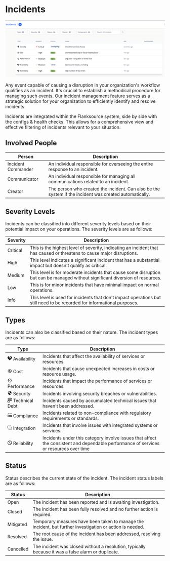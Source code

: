 # Incidents

![Incidents Overview](../images/incidents.png)

Any event capable of causing a disruption in your organization's workflow qualifies as an incident. It's crucial to establish a methodical procedure for managing such events. Our incident management feature serves as a strategic solution for your organization to efficiently identify and resolve incidents.

Incidents are integrated within the Flanksource system, side by side with the configs & health checks. This allows for a comprehensive view and effective filtering of incidents relevant to your situation.

## Involved People

| Person             | Description                                                                                            |
| ------------------ | ------------------------------------------------------------------------------------------------------ |
| Incident Commander | An individual responsible for overseeing the entire response to an incident.                           |
| Communicator       | An individual responsible for managing all communications related to an incident.                      |
| Creator            | The person who created the incident. Can also be the system if the incident was created automatically. |

## Severity Levels

Incidents can be classified into different severity levels based on their potential impact on your operations. The severity levels are as follows:

| Severity | Description                                                                                                                    |
| -------- | ------------------------------------------------------------------------------------------------------------------------------ |
| Critical | This is the highest level of severity, indicating an incident that has caused or threatens to cause major disruptions.         |
| High     | This level indicates a significant incident that has a substantial impact but doesn't qualify as critical.                     |
| Medium   | This level is for moderate incidents that cause some disruption but can be managed without significant diversion of resources. |
| Low      | This is for minor incidents that have minimal impact on normal operations.                                                     |
| Info     | This level is used for incidents that don't impact operations but still need to be recorded for informational purposes.        |

## Types

Incidents can also be classified based on their nature. The incident types are as follows:

| Type                                                                                                                                                                                                                                                                                                                                                                                                                                                                                                                                                                                                                                                                                                                                                                                                                                                                                                                    | Description                                                                                                                           |
| ----------------------------------------------------------------------------------------------------------------------------------------------------------------------------------------------------------------------------------------------------------------------------------------------------------------------------------------------------------------------------------------------------------------------------------------------------------------------------------------------------------------------------------------------------------------------------------------------------------------------------------------------------------------------------------------------------------------------------------------------------------------------------------------------------------------------------------------------------------------------------------------------------------------------- | ------------------------------------------------------------------------------------------------------------------------------------- |
| <svg stroke="currentColor" fill="currentColor" stroke-width="0" version="1.1" viewBox="0 0 16 16" height="1em" width="1em" xmlns="http://www.w3.org/2000/svg"><path d="M11.8 1c2.318 0 4.2 1.882 4.2 4.2 0 4.566-4.935 5.982-8 10.616-3.243-4.663-8-5.9-8-10.616 0-2.319 1.882-4.2 4.2-4.2 0.943 0 1.812 0.43 2.512 1.060l-1.213 1.94 3.5 2-2 5 5.5-6-3.5-2 0.967-1.451c0.553-0.34 1.175-0.549 1.833-0.549z"></path></svg> Availability                                                                                                                                                                                                                                                                                                                                                                                                                                                                                 | Incidents that affect the availability of services or resources.                                                                      |
| <svg stroke="currentColor" fill="currentColor" stroke-width="0" viewBox="0 0 24 24" height="1em" width="1em" xmlns="http://www.w3.org/2000/svg"><path d="M12 2a10 10 0 1 0 10 10A10 10 0 0 0 12 2zm0 18a8 8 0 1 1 8-8 8 8 0 0 1-8 8z"></path><path d="M12 11c-2 0-2-.63-2-1s.7-1 2-1 1.39.64 1.4 1h2A3 3 0 0 0 13 7.12V6h-2v1.09C9 7.42 8 8.71 8 10c0 1.12.52 3 4 3 2 0 2 .68 2 1s-.62 1-2 1c-1.84 0-2-.86-2-1H8c0 .92.66 2.55 3 2.92V18h2v-1.08c2-.34 3-1.63 3-2.92 0-1.12-.52-3-4-3z"></path></svg> Cost                                                                                                                                                                                                                                                                                                                                                                                                              | Incidents that cause unexpected increases in costs or resource usage.                                                                 |
| <svg stroke="currentColor" fill="currentColor" stroke-width="0" viewBox="0 0 512 512" height="1em" width="1em" xmlns="http://www.w3.org/2000/svg"><path d="M128 416h256v48H128zM256 288c17.7 0 32-14.3 32-32s-14.3-32-32-32c-3 0-6 .4-8.8 1.2l-66.7-48.7-4 3.5 48.9 66.7c-.9 2.9-1.4 6-1.4 9.3 0 17.7 14.3 32 32 32z"></path><path d="M256 48C141.1 48 48 141.1 48 256c0 48.3 16.5 92.7 44.1 128h58.8l4-4 22.1-22.1-22.9-22.9-22.1 22c-19.9-24.3-32.1-54-35.2-85H128v-32H96.8c3.1-31 15.3-60.7 35.2-85l22.1 22 22.9-22.9-22-22.1c24.3-19.9 54-32.1 85-35.2V128h32V96.8c31 3.1 60.7 15.3 85 35.2l-22 22.1 22.9 22.9 22.1-22c19.9 24.3 32.1 54 35.2 85H384v32h31.2c-3.1 31-15.3 60.7-35.2 85l-22.1-22-22.9 22.9 22.1 22.1 4 4h58.8c27.6-35.3 44.1-79.7 44.1-128 0-114.9-93.1-208-208-208z"></path></svg> Performance                                                                                                      | Incidents that impact the performance of services or resources.                                                                       |
| <svg stroke="currentColor" fill="currentColor" stroke-width="0" viewBox="0 0 24 24" height="1em" width="1em" xmlns="http://www.w3.org/2000/svg"><path fill="none" d="M0 0h24v24H0z"></path><path d="M12 1L3 5v6c0 5.55 3.84 10.74 9 12 5.16-1.26 9-6.45 9-12V5l-9-4zm0 10.99h7c-.53 4.12-3.28 7.79-7 8.94V12H5V6.3l7-3.11v8.8z"></path></svg> Security                                                                                                                                                                                                                                                                                                                                                                                                                                                                                                                                                                  | Incidents involving security breaches or vulnerabilities.                                                                             |
| <svg stroke="currentColor" fill="currentColor" stroke-width="0" viewBox="0 0 24 24" height="1em" width="1em" xmlns="http://www.w3.org/2000/svg"><path fill="none" stroke="#000" stroke-width="2" d="M19,7 C19,7 14,14 6.5,14 C4.5,14 1,15 1,19 L1,23 L12,23 L12,19 C12,16.5 15,18 19,11 L17.5,9.5 M3,5 L3,2 L23,2 L23,16 L20,16 M11,1 L15,1 L15,3 L11,3 L11,1 Z M6.5,14 C8.43299662,14 10,12.4329966 10,10.5 C10,8.56700338 8.43299662,7 6.5,7 C4.56700338,7 3,8.56700338 3,10.5 C3,12.4329966 4.56700338,14 6.5,14 Z"></path></svg> Technical Debt                                                                                                                                                                                                                                                                                                                                                                     | Incidents caused by accumulated technical issues that haven't been addressed.                                                         |
| <svg stroke="currentColor" fill="currentColor" stroke-width="0" viewBox="0 0 512 512" height="1em" width="1em" xmlns="http://www.w3.org/2000/svg"><path d="M139.61 35.5a12 12 0 0 0-17 0L58.93 98.81l-22.7-22.12a12 12 0 0 0-17 0L3.53 92.41a12 12 0 0 0 0 17l47.59 47.4a12.78 12.78 0 0 0 17.61 0l15.59-15.62L156.52 69a12.09 12.09 0 0 0 .09-17zm0 159.19a12 12 0 0 0-17 0l-63.68 63.72-22.7-22.1a12 12 0 0 0-17 0L3.53 252a12 12 0 0 0 0 17L51 316.5a12.77 12.77 0 0 0 17.6 0l15.7-15.69 72.2-72.22a12 12 0 0 0 .09-16.9zM64 368c-26.49 0-48.59 21.5-48.59 48S37.53 464 64 464a48 48 0 0 0 0-96zm432 16H208a16 16 0 0 0-16 16v32a16 16 0 0 0 16 16h288a16 16 0 0 0 16-16v-32a16 16 0 0 0-16-16zm0-320H208a16 16 0 0 0-16 16v32a16 16 0 0 0 16 16h288a16 16 0 0 0 16-16V80a16 16 0 0 0-16-16zm0 160H208a16 16 0 0 0-16 16v32a16 16 0 0 0 16 16h288a16 16 0 0 0 16-16v-32a16 16 0 0 0-16-16z"></path></svg> Compliance | Incidents related to non-compliance with regulatory requirements or standards.                                                        |
| <svg stroke="currentColor" fill="currentColor" stroke-width="0" viewBox="0 0 24 24" height="1em" width="1em" xmlns="http://www.w3.org/2000/svg"><path fill="none" stroke="#231F20" stroke-width="2" d="M5,21 L23,21 L23,9 L5,9 M19,15 L1,15 L1,3 L19,3"></path></svg> Integration                                                                                                                                                                                                                                                                                                                                                                                                                                                                                                                                                                                                                                       | Incidents that involve issues with integrated systems or services.                                                                    |
| <svg stroke="currentColor" fill="currentColor" stroke-width="0" viewBox="0 0 512 512" height="1em" width="1em" xmlns="http://www.w3.org/2000/svg"><path d="M256 8C119 8 8 119 8 256s111 248 248 248 248-111 248-248S393 8 256 8zm0 448c-110.5 0-200-89.5-200-200S145.5 56 256 56s200 89.5 200 200-89.5 200-200 200zm61.8-104.4l-84.9-61.7c-3.1-2.3-4.9-5.9-4.9-9.7V116c0-6.6 5.4-12 12-12h32c6.6 0 12 5.4 12 12v141.7l66.8 48.6c5.4 3.9 6.5 11.4 2.6 16.8L334.6 349c-3.9 5.3-11.4 6.5-16.8 2.6z"></path></svg> Reliability                                                                                                                                                                                                                                                                                                                                                                                              | Incidents under this category involve issues that affect the consistent and dependable performance of services or resources over time |

## Status

Status describes the current state of the incident. The incident status labels are as follows:

| Status    | Description                                                                                               |
| --------- | --------------------------------------------------------------------------------------------------------- |
| Open      | The incident has been reported and is awaiting investigation.                                             |
| Closed    | The incident has been fully resolved and no further action is required.                                   |
| Mitigated | Temporary measures have been taken to manage the incident, but further investigation or action is needed. |
| Resolved  | The root cause of the incident has been addressed, resolving the issue.                                   |
| Cancelled | The incident was closed without a resolution, typically because it was a false alarm or duplicate.        |
